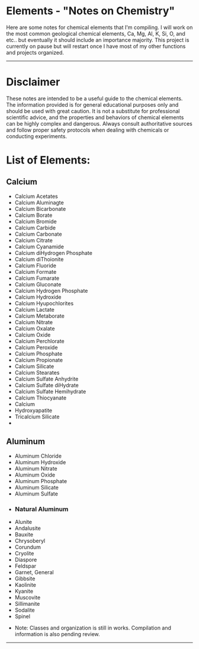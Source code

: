 # Elements - "Notes on Chemistry"

Here are some notes for chemical elements that I'm compiling. I will work on the most common geological chemical elements, Ca, Mg, Al, K, Si, O, and etc.. but eventually it should include an importance majority. This project is currently on pause but will restart once I have most of my other functions and projects organized.

---

# Disclaimer
These notes are intended to be a useful guide to the chemical elements. The information provided is for general educational purposes only and should be used with great caution. It is not a substitute for professional scientific advice, and the properties and behaviors of chemical elements can be highly complex and dangerous. Always consult authoritative sources and follow proper safety protocols when dealing with chemicals or conducting experiments.


# List of Elements:

## Calcium
- Calcium Acetates
- Calcium Aluminagte
- Calcium Bicarbonate
- Calcium Borate
- Calcium Bromide
- Calcium Carbide
- Calcium Carbonate
- Calcium Citrate
- Calcium Cyanamide
- Calcium diHydrogen Phosphate
- Calcium diThoionite
- Calcium Fluoride
- Calcium Formate
- Calcium Fumarate
- Calcium Gluconate
- Calcium Hydrogen Phosphate
- Calcium Hydroxide
- Calcium Hyupochlorites
- Calcium Lactate
- Calcium Metaborate
- Calcium Nitrate
- Calcium Oxalate
- Calcium Oxide
- Calcium Perchlorate
- Calcium Peroxide
- Calcium Phosphate
- Calcium Propionate
- Calcium Silicate
- Calcium Stearates
- Calcium Sulfate Anhydrite
- Calcium Sulfate diHydrate
- Calcium Sulfate Hemihydrate
- Calcium Thiocyanate
- Calcium
- Hydroxyapatite
- Tricalcium Silicate
- 

## Aluminum
- Aluminum Chloride
- Aluminum Hydroxide
- Aluminum Nitrate
- Aluminum Oxide
- Aluminum Phosphate
- Aluminum Silicate
- Aluminum Sulfate
- ### Natural Aluminum
- Alunite
- Andalusite
- Bauxite
- Chrysoberyl
- Corundum
- Cryolite
- Diaspore
- Feldspar
- Garnet, General
- Gibbsite
- Kaolinite
- Kyanite
- Muscovite
- Sillimanite
- Sodalite
- Spinel


* Note: Classes and organization is still in works. Compilation and information is also pending review.
---
